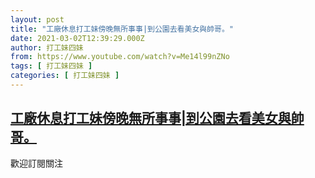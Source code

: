 ```yaml
---
layout: post
title: "工廠休息打工妹傍晚無所事事|到公園去看美女與帥哥。"
date: 2021-03-02T12:39:29.000Z
author: 打工妹四妹
from: https://www.youtube.com/watch?v=Me14l99nZNo
tags: [ 打工妹四妹 ]
categories: [ 打工妹四妹 ]
---
```

<!--1614688769000-->
[工廠休息打工妹傍晚無所事事|到公園去看美女與帥哥。](https://www.youtube.com/watch?v=Me14l99nZNo)
------

<div>
歡迎訂閱關注
</div>
